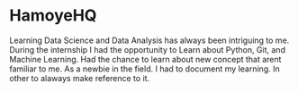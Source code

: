 # HamoyeHQ
Learning Data Science and Data Analysis has always been intriguing to me.
During the internship I had the opportunity to Learn about Python, Git, and Machine Learning. 
Had the chance to learn about new concept that arent familiar to me. 
As a newbie in the field. I had to document my learning.
In other to alaways make reference to it. 
